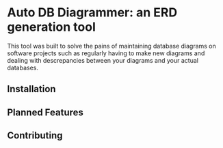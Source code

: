 # Auto DB Diagrammer: an ERD generation tool

This tool was built to solve the pains of maintaining database diagrams on software projects such as regularly having to make new diagrams and dealing with descrepancies between your diagrams and your actual databases.

## Installation

## Planned Features

## Contributing

